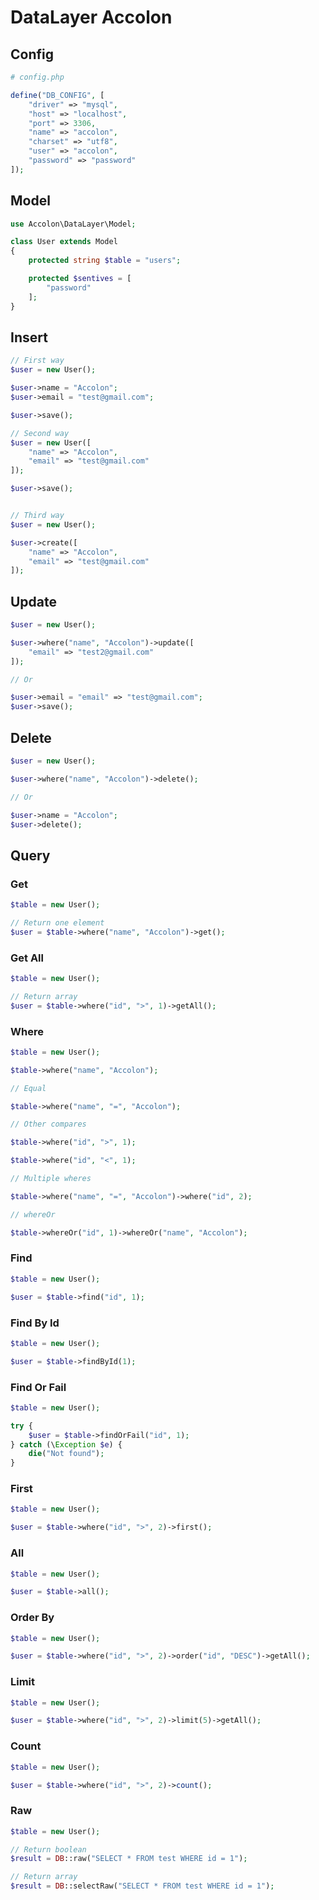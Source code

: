 # DataLayer Accolon


## Config
```php
# config.php

define("DB_CONFIG", [
    "driver" => "mysql",
    "host" => "localhost",
    "port" => 3306,
    "name" => "accolon",
    "charset" => "utf8",
    "user" => "accolon",
    "password" => "password"
]);
```

## Model

```php
use Accolon\DataLayer\Model;

class User extends Model
{
    protected string $table = "users";

    protected $sentives = [
        "password"
    ];
}
```

## Insert

```php
// First way
$user = new User();

$user->name = "Accolon";
$user->email = "test@gmail.com";

$user->save();

// Second way
$user = new User([
    "name" => "Accolon",
    "email" => "test@gmail.com"
]);

$user->save();


// Third way
$user = new User();

$user->create([
    "name" => "Accolon",
    "email" => "test@gmail.com"
]);
```

## Update

```php
$user = new User();

$user->where("name", "Accolon")->update([
    "email" => "test2@gmail.com"
]);

// Or

$user->email = "email" => "test@gmail.com";
$user->save();
```

## Delete

```php
$user = new User();

$user->where("name", "Accolon")->delete();

// Or

$user->name = "Accolon";
$user->delete();
```

## Query

### Get

```php
$table = new User();

// Return one element
$user = $table->where("name", "Accolon")->get();
```

### Get All

```php
$table = new User();

// Return array
$user = $table->where("id", ">", 1)->getAll();
```

### Where

```php
$table = new User();

$table->where("name", "Accolon");

// Equal

$table->where("name", "=", "Accolon");

// Other compares

$table->where("id", ">", 1);

$table->where("id", "<", 1);

// Multiple wheres

$table->where("name", "=", "Accolon")->where("id", 2);

// whereOr

$table->whereOr("id", 1)->whereOr("name", "Accolon");
```

### Find

```php
$table = new User();

$user = $table->find("id", 1);
```

### Find By Id

```php
$table = new User();

$user = $table->findById(1);
```

### Find Or Fail

```php
$table = new User();

try {
    $user = $table->findOrFail("id", 1);
} catch (\Exception $e) {
    die("Not found");
}
```

### First

```php
$table = new User();

$user = $table->where("id", ">", 2)->first();
```

### All

```php
$table = new User();

$user = $table->all();
```

### Order By

```php
$table = new User();

$user = $table->where("id", ">", 2)->order("id", "DESC")->getAll();
```

### Limit

```php
$table = new User();

$user = $table->where("id", ">", 2)->limit(5)->getAll();
```

### Count

```php
$table = new User();

$user = $table->where("id", ">", 2)->count();
```

### Raw

```php
$table = new User();

// Return boolean
$result = DB::raw("SELECT * FROM test WHERE id = 1");

// Return array
$result = DB::selectRaw("SELECT * FROM test WHERE id = 1");
```
